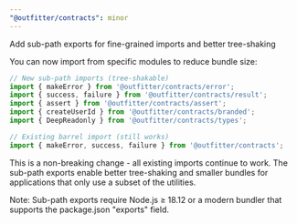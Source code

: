 ```yaml
---
"@outfitter/contracts": minor
---
```


Add sub-path exports for fine-grained imports and better tree-shaking

You can now import from specific modules to reduce bundle size:

```typescript
// New sub-path imports (tree-shakable)
import { makeError } from '@outfitter/contracts/error';
import { success, failure } from '@outfitter/contracts/result';
import { assert } from '@outfitter/contracts/assert';
import { createUserId } from '@outfitter/contracts/branded';
import { DeepReadonly } from '@outfitter/contracts/types';

// Existing barrel import (still works)
import { makeError, success, failure } from '@outfitter/contracts';
```

This is a non-breaking change - all existing imports continue to work. The sub-path exports enable better tree-shaking and smaller bundles for applications that only use a subset of the utilities.

Note: Sub-path exports require Node.js ≥ 18.12 or a modern bundler that supports the package.json "exports" field.